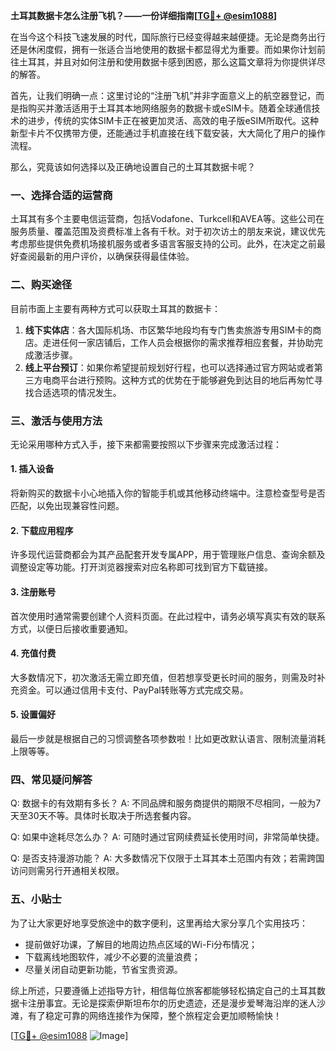 **土耳其数据卡怎么注册飞机？——一份详细指南[[TG💪+ @esim1088](https://t.me/s/esim1088)]**

在当今这个科技飞速发展的时代，国际旅行已经变得越来越便捷。无论是商务出行还是休闲度假，拥有一张适合当地使用的数据卡都显得尤为重要。而如果你计划前往土耳其，并且对如何注册和使用数据卡感到困惑，那么这篇文章将为你提供详尽的解答。

首先，让我们明确一点：这里讨论的“注册飞机”并非字面意义上的航空器登记，而是指购买并激活适用于土耳其本地网络服务的数据卡或eSIM卡。随着全球通信技术的进步，传统的实体SIM卡正在被更加灵活、高效的电子版eSIM所取代。这种新型卡片不仅携带方便，还能通过手机直接在线下载安装，大大简化了用户的操作流程。

那么，究竟该如何选择以及正确地设置自己的土耳其数据卡呢？

### 一、选择合适的运营商

土耳其有多个主要电信运营商，包括Vodafone、Turkcell和AVEA等。这些公司在服务质量、覆盖范围及资费标准上各有千秋。对于初次访土的朋友来说，建议优先考虑那些提供免费机场接机服务或者多语言客服支持的公司。此外，在决定之前最好查阅最新的用户评价，以确保获得最佳体验。

### 二、购买途径

目前市面上主要有两种方式可以获取土耳其的数据卡：
1. **线下实体店**：各大国际机场、市区繁华地段均有专门售卖旅游专用SIM卡的商店。走进任何一家店铺后，工作人员会根据你的需求推荐相应套餐，并协助完成激活步骤。
2. **线上平台预订**：如果你希望提前规划好行程，也可以选择通过官方网站或者第三方电商平台进行预购。这种方式的优势在于能够避免到达目的地后再匆忙寻找合适选项的情况发生。

### 三、激活与使用方法

无论采用哪种方式入手，接下来都需要按照以下步骤来完成激活过程：

#### 1. 插入设备
将新购买的数据卡小心地插入你的智能手机或其他移动终端中。注意检查型号是否匹配，以免出现兼容性问题。

#### 2. 下载应用程序
许多现代运营商都会为其产品配套开发专属APP，用于管理账户信息、查询余额及调整设定等功能。打开浏览器搜索对应名称即可找到官方下载链接。

#### 3. 注册账号
首次使用时通常需要创建个人资料页面。在此过程中，请务必填写真实有效的联系方式，以便日后接收重要通知。

#### 4. 充值付费
大多数情况下，初次激活无需立即充值，但若想享受更长时间的服务，则需及时补充资金。可以通过信用卡支付、PayPal转账等方式完成交易。

#### 5. 设置偏好
最后一步就是根据自己的习惯调整各项参数啦！比如更改默认语言、限制流量消耗上限等等。

### 四、常见疑问解答

Q: 数据卡的有效期有多长？
A: 不同品牌和服务商提供的期限不尽相同，一般为7天至30天不等。具体时长取决于所选套餐内容。

Q: 如果中途耗尽怎么办？
A: 可随时通过官网续费延长使用时间，非常简单快捷。

Q: 是否支持漫游功能？
A: 大多数情况下仅限于土耳其本土范围内有效；若需跨国访问则需另行开通相关权限。

### 五、小贴士

为了让大家更好地享受旅途中的数字便利，这里再给大家分享几个实用技巧：
- 提前做好功课，了解目的地周边热点区域的Wi-Fi分布情况；
- 下载离线地图软件，减少不必要的流量浪费；
- 尽量关闭自动更新功能，节省宝贵资源。

综上所述，只要遵循上述指导方针，相信每位旅客都能够轻松搞定自己的土耳其数据卡注册事宜。无论是探索伊斯坦布尔的历史遗迹，还是漫步爱琴海沿岸的迷人沙滩，有了稳定可靠的网络连接作为保障，整个旅程定会更加顺畅愉快！

[[TG💪+ @esim1088](https://t.me/s/esim1088) ![Image](https://i.postimg.cc/4NQfJmqS/Snipaste-2025-05-13-00-14-12.png)]